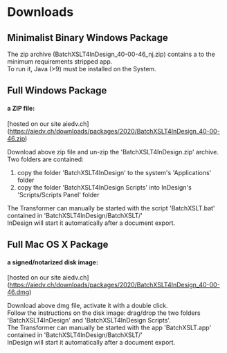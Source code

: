 
# Downloads

## Minimalist Binary Windows Package
The zip archive (BatchXSLT4InDesign_40-00-46_nj.zip) contains a to the minimum requirements stripped app.\
To run it, Java (>9) must be installed on the System.

## Full Windows Package
#### a ZIP file:
[hosted on our site aiedv.ch] (https://aiedv.ch/downloads/packages/2020/BatchXSLT4InDesign_40-00-46.zip)

Download above zip file and un-zip the 'BatchXSLT4InDesign.zip' archive.
Two folders are contained:
1) copy the folder 'BatchXSLT4InDesign' to the system's 'Applications' folder
2) copy the folder 'BatchXSLT4InDesign Scripts' into InDesign's 'Scripts/Scripts Panel' folder

The Transformer can manually be started with the script 'BatchXSLT.bat' contained in 'BatchXSLT4InDesign/BatchXSLT/'\
InDesign will start it automatically after a document export.


## Full Mac OS X Package
#### a signed/notarized disk image:
[hosted on our site aiedv.ch] (https://aiedv.ch/downloads/packages/2020/BatchXSLT4InDesign_40-00-46.dmg)

Download above dmg file, activate it with a double click.\
Follow the instructions on the disk image: drag/drop the two folders 'BatchXSLT4InDesign' and 'BatchXSLT4InDesign Scripts'.\
The Transformer can manually be started with the app 'BatchXSLT.app' contained in 'BatchXSLT4InDesign/BatchXSLT/'\
InDesign will start it automatically after a document export.
